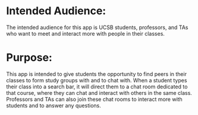 # Intended Audience:

The intended audience for this app is UCSB students, professors, and TAs who want to meet and interact more with people in their classes.

# Purpose:

This app is intended to give students the opportunity to find peers in their classes to form study groups with and to chat with. When a student types their class into a search bar, it will direct them to a chat room dedicated to that course, where they can chat and interact with others in the same class. Professors and TAs can also join these chat rooms to interact more with students and to answer any questions.
